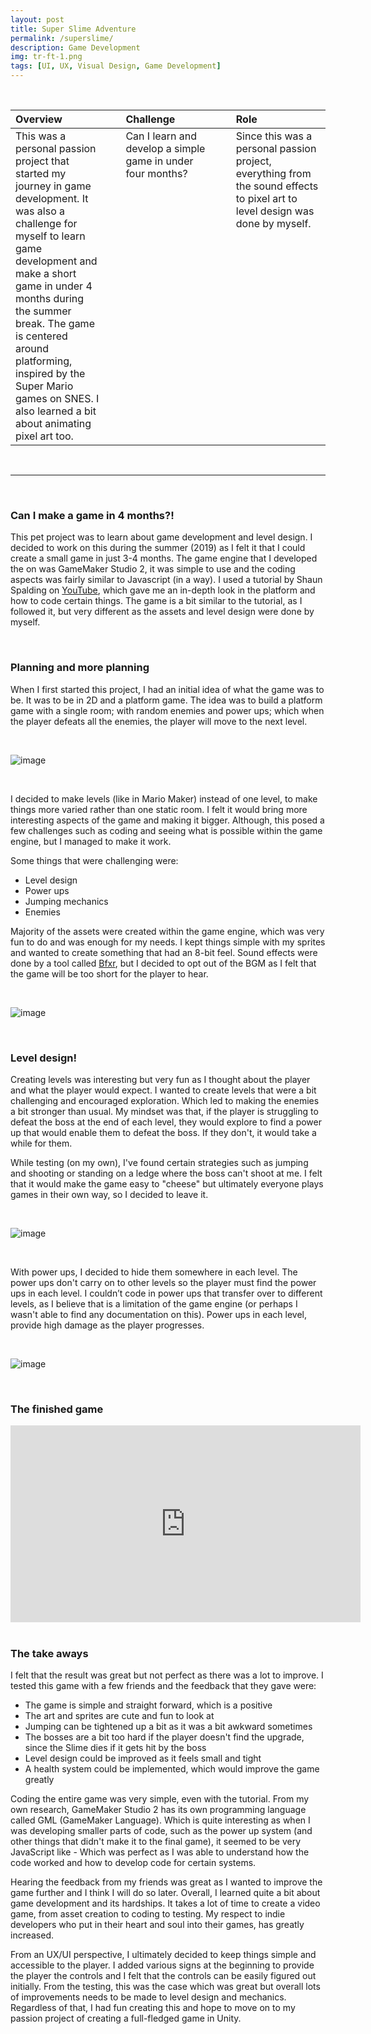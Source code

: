 ```yaml
---
layout: post
title: Super Slime Adventure
permalink: /superslime/
description: Game Development
img: tr-ft-1.png
tags: [UI, UX, Visual Design, Game Development]
---
```

<br>

<table>
<colgroup>
<col width="30%" />
<col width="5%" />
<col width="30%" />
<col width="5%" />
<col width="30%" />
</colgroup>
<thead>
<tr align="left">
<th>Overview</th>
<th></th>
<th>Challenge</th>
<th></th>
<th>Role</th>
</tr>
</thead>
  
<tbody>

<tr>
<td markdown="span" style="vertical-align: top; text-align: left;">This was a personal passion project that started my journey in game development. It was also a challenge for myself to learn game development and make a short game in under 4 months during the summer break. The game is centered around platforming, inspired by the Super Mario games on SNES. I also learned a bit about animating pixel art too.</td>

<td></td>

<td markdown="span" style="vertical-align: top; text-align: left;">Can I learn and develop a simple game in under four months?</td>

<td></td>

<td markdown="span" style="vertical-align: top; text-align: left;">Since this was a personal passion project, everything from the sound effects to pixel art to level design was done by myself.</td>

</tr>

</tbody>
</table>

<br>

<hr>

<br>

### Can I make a game in 4 months?!

This pet project was to learn about game development and level design. I decided to work on this during the summer (2019) as I felt it that I could create a small game in just 3-4 months. The game engine that I developed the on was GameMaker Studio 2, it was simple to use and the coding aspects was fairly similar to Javascript (in a way). I used a tutorial by Shaun Spalding on <a href="https://www.youtube.com/channel/UCn7FE3Tx391g1tWPv-1tv7Q">YouTube</a>, which gave me an in-depth look in the platform and how to code certain things. The game is a bit similar to the tutorial, as I followed it, but very different as the assets and level design were done by myself.

<br>

### Planning and more planning

When I first started this project, I had an initial idea of what the game was to be. It was to be in 2D and a platform game. The idea was to build a platform game with a single room; with random enemies and power ups; which when the player defeats all the enemies, the player will move to the next level.

<br>

![image](/images/posts/game4.png)

<br>

I decided to make levels (like in Mario Maker) instead of one level, to make things more varied rather than one static room. I felt it would bring more interesting aspects of the game and making it bigger. Although, this posed a few challenges such as coding and seeing what is possible within the game engine, but I managed to make it work.

Some things that were challenging were:

- Level design
- Power ups
- Jumping mechanics
- Enemies

Majority of the assets were created within the game engine, which was very fun to do and was enough for my needs. I kept things simple with my sprites and wanted to create something that had an 8-bit feel. Sound effects were done by a tool called <a href="https://www.bfxr.net/">Bfxr</a>, but I decided to opt out of the BGM as I felt that the game will be too short for the player to hear.

<br>

![image](/images/posts/game3.png)

<br>

### Level design!

Creating levels was interesting but very fun as I thought about the player and what the player would expect. I wanted to create levels that were a bit challenging and encouraged exploration. Which led to making the enemies a bit stronger than usual. My mindset was that, if the player is struggling to defeat the boss at the end of each level, they would explore to find a power up that would enable them to defeat the boss. If they don't, it would take a while for them.

While testing (on my own), I've found certain strategies such as jumping and shooting or standing on a ledge where the boss can't shoot at me. I felt that it would make the game easy to "cheese" but ultimately everyone plays games in their own way, so I decided to leave it.

<br>

![image](/images/posts/game2.png)

<br>

With power ups, I decided to hide them somewhere in each level. The power ups don't carry on to other levels so the player must find the power ups in each level. I couldn’t code in power ups that transfer over to different levels, as I believe that is a limitation of the game engine (or perhaps I wasn't able to find any documentation on this). Power ups in each level, provide high damage as the player progresses.

<br>

![image](/images/posts/game1.png)

<br>

### The finished game

<div class="video-container"><iframe width="560" height="315" src="https://www.youtube.com/embed/kOHQVN347fM" frameborder="0" allow="accelerometer; autoplay; encrypted-media; gyroscope; picture-in-picture" allowfullscreen></iframe></div>

<br>

### The take aways

I felt that the result was great but not perfect as there was a lot to improve. I tested this game with a few friends and the feedback that they gave were:

- The game is simple and straight forward, which is a positive
- The art and sprites are cute and fun to look at
- Jumping can be tightened up a bit as it was a bit awkward sometimes
- The bosses are a bit too hard if the player doesn't find the upgrade, since the Slime dies if it gets hit by the boss
- Level design could be improved as it feels small and tight
- A health system could be implemented, which would improve the game greatly

Coding the entire game was very simple, even with the tutorial. From my own research, GameMaker Studio 2 has its own programming language called GML (GameMaker Language). Which is quite interesting as when I was developing smaller parts of code, such as the power up system (and other things that didn't make it to the final game), it seemed to be very JavaScript like - Which was perfect as I was able to understand how the code worked and how to develop code for certain systems.

Hearing the feedback from my friends was great as I wanted to improve the game further and I think I will do so later. Overall, I learned quite a bit about game development and its hardships. It takes a lot of time to create a video game, from asset creation to coding to testing. My respect to indie developers who put in their heart and soul into their games, has greatly increased.

From an UX/UI perspective, I ultimately decided to keep things simple and accessible to the player. I added various signs at the beginning to provide the player the controls and I felt that the controls can be easily figured out initially. From the testing, this was the case which was great but overall lots of improvements needs to be made to level design and mechanics. Regardless of that, I had fun creating this and hope to move on to my passion project of creating a full-fledged game in Unity.

<br>

